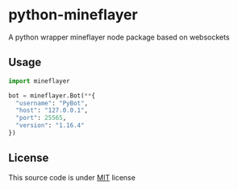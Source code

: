 # python-mineflayer
A python wrapper mineflayer node package based on websockets

## Usage
```py
import mineflayer

bot = mineflayer.Bot(**{
  "username": "PyBot",
  "host": "127.0.0.1",
  "port": 25565,
  "version": "1.16.4"
})
```

## License
This source code is under [MIT](https://github.com/MrKioZ/python-mineflayer/blob/master/LICENSE) license